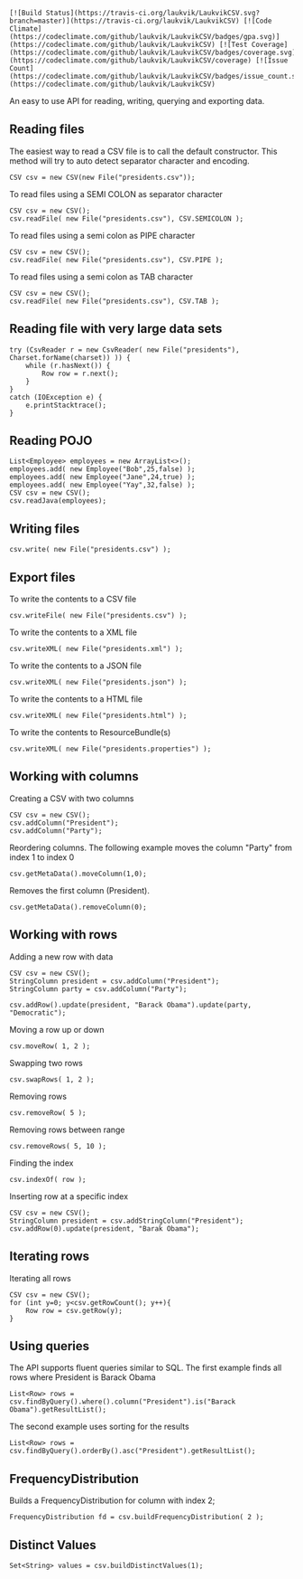     [![Build Status](https://travis-ci.org/laukvik/LaukvikCSV.svg?branch=master)](https://travis-ci.org/laukvik/LaukvikCSV) [![Code Climate](https://codeclimate.com/github/laukvik/LaukvikCSV/badges/gpa.svg)](https://codeclimate.com/github/laukvik/LaukvikCSV) [![Test Coverage](https://codeclimate.com/github/laukvik/LaukvikCSV/badges/coverage.svg)](https://codeclimate.com/github/laukvik/LaukvikCSV/coverage) [![Issue Count](https://codeclimate.com/github/laukvik/LaukvikCSV/badges/issue_count.svg)](https://codeclimate.com/github/laukvik/LaukvikCSV)


An easy to use API for reading, writing, querying and exporting data.




## Reading files

The easiest way to read a CSV file is to call the default constructor. This method will try to auto detect separator character and encoding.

    CSV csv = new CSV(new File("presidents.csv"));
    
To read files using a SEMI COLON as separator character

    CSV csv = new CSV();
    csv.readFile( new File("presidents.csv"), CSV.SEMICOLON );

To read files using a semi colon as PIPE character

    CSV csv = new CSV();
    csv.readFile( new File("presidents.csv"), CSV.PIPE );

To read files using a semi colon as TAB character

    CSV csv = new CSV();
    csv.readFile( new File("presidents.csv"), CSV.TAB );



## Reading file with very large data sets

    try (CsvReader r = new CsvReader( new File("presidents"), Charset.forName(charset)) )) {
        while (r.hasNext()) {
            Row row = r.next();
        }
    }
    catch (IOException e) {
        e.printStacktrace();
    }


## Reading POJO

    List<Employee> employees = new ArrayList<>();
    employees.add( new Employee("Bob",25,false) );
    employees.add( new Employee("Jane",24,true) );
    employees.add( new Employee("Yay",32,false) );
    CSV csv = new CSV();
    csv.readJava(employees);


## Writing files

    csv.write( new File("presidents.csv") );



## Export files

To write the contents to a CSV file

    csv.writeFile( new File("presidents.csv") );

To write the contents to a XML file

    csv.writeXML( new File("presidents.xml") );

To write the contents to a JSON file

    csv.writeXML( new File("presidents.json") );
    
To write the contents to a HTML file

    csv.writeXML( new File("presidents.html") );
    
To write the contents to ResourceBundle(s)

    csv.writeXML( new File("presidents.properties") );



## Working with columns

Creating a CSV with two columns

    CSV csv = new CSV();
    csv.addColumn("President");
    csv.addColumn("Party");
    
Reordering columns. The following example moves the column "Party" from index 1 to index 0 

    csv.getMetaData().moveColumn(1,0);
    
Removes the first column (President).

    csv.getMetaData().removeColumn(0);

    
    
    

## Working with rows

Adding a new row with data

    CSV csv = new CSV();
    StringColumn president = csv.addColumn("President");
    StringColumn party = csv.addColumn("Party");
    
    csv.addRow().update(president, "Barack Obama").update(party, "Democratic");

Moving a row up or down

    csv.moveRow( 1, 2 );
    
Swapping two rows

    csv.swapRows( 1, 2 );
    
Removing rows

    csv.removeRow( 5 );
    
Removing rows between range

    csv.removeRows( 5, 10 );
    
Finding the index

    csv.indexOf( row );

Inserting row at a specific index

    CSV csv = new CSV();
    StringColumn president = csv.addStringColumn("President");
    csv.addRow(0).update(president, "Barak Obama");



## Iterating rows

Iterating all rows

    CSV csv = new CSV();
    for (int y=0; y<csv.getRowCount(); y++){
        Row row = csv.getRow(y);
    }






## Using queries 

The API supports fluent queries similar to SQL. The first example finds all rows where President is Barack Obama

    List<Row> rows = csv.findByQuery().where().column("President").is("Barack Obama").getResultList();
    
The second example uses sorting for the results
    
    List<Row> rows = csv.findByQuery().orderBy().asc("President").getResultList();



## FrequencyDistribution

Builds a FrequencyDistribution for column with index 2;

    FrequencyDistribution fd = csv.buildFrequencyDistribution( 2 );


## Distinct Values

    Set<String> values = csv.buildDistinctValues(1);



